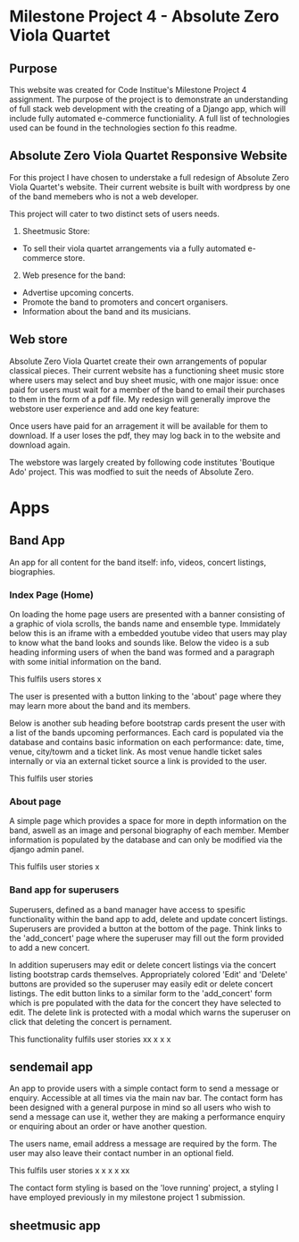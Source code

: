 # Milestone Project 4 - Absolute Zero Viola Quartet

## Purpose

This website was created for Code Institue's Milestone Project 4 assignment. The purpose of the project is to demonstrate an understanding of full stack web development with the creating of a Django app, which will include fully automated e-commerce functioniality. A full list of technologies used can be found in the technologies section fo this readme.

## Absolute Zero Viola Quartet Responsive Website

For this project I have chosen to understake a full redesign of Absolute Zero Viola Quartet's website. Their current website is built with wordpress by one of the band memebers who is not a web developer.

This project will cater to two distinct sets of users needs.

1) Sheetmusic Store:
* To sell their viola quartet arrangements via a fully automated e-commerce store.
2) Web presence for the band:
* Advertise upcoming concerts.
* Promote the band to promoters and concert organisers.
* Information about the band and its musicians.


## Web store

Absolute Zero Viola Quartet create their own arrangements of popular classical pieces. Their current website has a functioning sheet music store where users may select and buy sheet music, with one major issue: once paid for users must wait for a member of the band to email their purchases to them in the form of a pdf file. My redesign will generally improve the webstore user experience and add one key feature:

Once users have paid for an arragement it will be available for them to download. If a user loses the pdf, they may log back in to the website and download again.

The webstore was largely created by following code institutes 'Boutique Ado' project. This was modfied to suit the needs of Absolute Zero.

# Apps

## Band App

An app for all content for the band itself: info, videos, concert listings, biographies.

### Index Page (Home)

On loading the home page users are presented with a banner consisting of a graphic of viola scrolls, the bands name and ensemble type. Immidately below this is an iframe with a embedded youtube video that users may play to know what the band looks and sounds like. Below the video is a sub heading informing users of when the band was formed and a paragraph with some initial information on the band. 

This fulfils users stores x 

The user is presented with a button linking to the 'about' page where they may learn more about the band and its members. 

Below is another sub heading before bootstrap cards present the user with a list of the bands upcoming performances. Each card is populated via the database and contains basic information on each performance: date, time, venue, city/towm and a ticket link. As most venue handle ticket sales internally or via an external ticket source a link is provided to the user. 

This fulfils user stories

### About page

A simple page which provides a space for more in depth information on the band, aswell as an image and personal biography of each member. Member information is populated by the database and can only be modified via the django admin panel.

This fulfils user stories x 

### Band app for superusers

Superusers, defined as a band manager have access to spesific functionality within the band app to add, delete and update concert listings. Superusers are provided a button at the bottom of the page. Think links to the 'add_concert' page where the superuser may fill out the form provided to add a new concert. 

In addition superusers may edit or delete concert listings via the concert listing bootstrap cards themselves. Appropriately colored 'Edit' and 'Delete' buttons are provided so the superuser may easily edit or delete concert listings. The edit button links to a similar form to the 'add_concert' form which is pre populated with the data for the concert they have selected to edit. The delete link is protected with a modal which warns the superuser on click that deleting the concert is pernament. 

This functionality fulfils user stories xx x x x 

## sendemail app

An app to provide users with a simple contact form to send a message or enquiry. Accessible at all times via the main nav bar. The contact form has been designed with a general purpose in mind so all users who wish to send a message can use it, wether they are making a performance enquiry or enquiring about an order or have another question. 

The users name, email address a message are required by the form. The user may also leave their contact number in an optional field. 

This fulfils user stories x x x x xx 

The contact form styling is based on the 'love running' project, a styling I have employed previously in my milestone project 1 submission. 

## sheetmusic app
